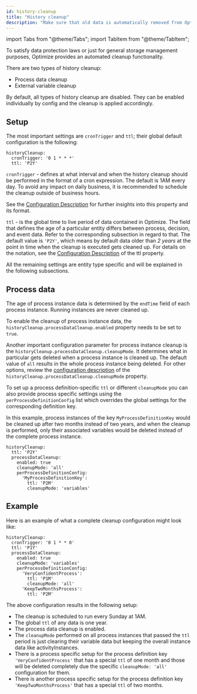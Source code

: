 ```yaml
---
id: history-cleanup
title: "History cleanup"
description: "Make sure that old data is automatically removed from Optimize."
---
```


import Tabs from "@theme/Tabs";
import TabItem from "@theme/TabItem";

To satisfy data protection laws or just for general storage management purposes, Optimize provides an automated cleanup functionality.

There are two types of history cleanup:

- Process data cleanup
- External variable cleanup

By default, all types of history cleanup are disabled. They can be enabled individually by config and the cleanup is applied accordingly.

## Setup

The most important settings are `cronTrigger` and `ttl`; their global default configuration is the following:

```
historyCleanup:
  cronTrigger: '0 1 * * *'
  ttl: 'P2Y'
```

`cronTrigger` - defines at what interval and when the history cleanup should be performed in the format of a cron expression. The default is 1AM every day. To avoid any impact on daily business, it is recommended to schedule the cleanup outside of business hours.

See the [Configuration Description](./system-configuration.md#history-cleanup-settings) for further insights into this property and its format.

`ttl` - is the global time to live period of data contained in Optimize. The field that defines the age of a particular entity differs between process, decision, and event data. Refer to the corresponding subsection in regard to that.
The default value is `'P2Y'`, which means by default data older than _2 years_ at the point in time when the cleanup is executed gets cleaned up.
For details on the notation, see the [Configuration Description](./system-configuration.md#history-cleanup-settings) of the ttl property.

All the remaining settings are entity type specific and will be explained in the following subsections.

## Process data

The age of process instance data is determined by the `endTime` field of each process instance. Running instances are never cleaned up.

To enable the cleanup of process instance data, the `historyCleanup.processDataCleanup.enabled` property needs to be set to `true`.

Another important configuration parameter for process instance cleanup is the `historyCleanup.processDataCleanup.cleanupMode`. It determines what in particular gets deleted when a process instance is cleaned up. The default value of `all` results in the whole process instance being deleted.
For other options, review the [configuration description](./system-configuration.md#history-cleanup-settings) of the `historyCleanup.processDataCleanup.cleanupMode` property.

To set up a process definition-specific `ttl` or different `cleanupMode` you can also provide process specific settings using the `perProcessDefinitionConfig` list which overrides the global settings for the corresponding definition key.

In this example, process instances of the key `MyProcessDefinitionKey` would be cleaned up after two months instead of two years, and when the cleanup is performed, only their associated variables would be deleted instead of the complete process instance.

```
historyCleanup:
  ttl: 'P2Y'
  processDataCleanup:
    enabled: true
    cleanupMode: 'all'
    perProcessDefinitionConfig:
      'MyProcessDefinitionKey':
        ttl: 'P2M'
        cleanupMode: 'variables'
```

## Example

Here is an example of what a complete cleanup configuration might look like:

```
historyCleanup:
  cronTrigger: '0 1 * * 0'
  ttl: 'P1Y'
  processDataCleanup:
    enabled: true
    cleanupMode: 'variables'
    perProcessDefinitionConfig:
      'VeryConfidentProcess':
        ttl: 'P1M'
        cleanupMode: 'all'
      'KeepTwoMonthsProcess':
        ttl: 'P2M'
```

The above configuration results in the following setup:

- The cleanup is scheduled to run every Sunday at 1AM.
- The global `ttl` of any data is one year.
- The process data cleanup is enabled.
- The `cleanupMode` performed on all process instances that passed the `ttl` period is just clearing their variable data but keeping the overall instance data like activityInstances.
- There is a process specific setup for the process definition key `'VeryConfidentProcess'` that has a special `ttl` of one month and those will be deleted completely due the specific `cleanupMode: 'all'` configuration for them.
- There is another process specific setup for the process definition key `'KeepTwoMonthsProcess'` that has a special `ttl` of two months.
